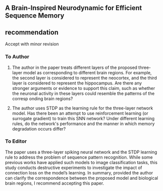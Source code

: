 ## A Brain-Inspired Neurodynamic for Efficient Sequence Memory

## recommendation
Accept with minor revision

### To Author
1. The author in the paper treats different layers of the proposed three-layer model as corresponding to different brain regions. For example, the second layer is considered to represent the neocortex, and the third layer is considered to represent the hippocampus. Are there any stronger arguments or evidence to support this claim, such as whether the neuronal activity in these layers could resemble the patterns of the corresp  onding brain regions?

2. The author uses STDP as the learning rule for the three-layer network model. Has there been an attempt to use reinforcement learning (or surrogate gradient) to train this SNN network? Under different learning rules, do the network's performance and the manner in which memory degradation occurs differ?


### To Editor
The paper uses a three-layer spiking neural network and the STDP learning rule to address the problem of sequence pattern recognition. While some previous works have applied such models to image classification tasks, this study conducts destructive experiments to investigate the impact of connection loss on the model’s learning. In summary, provided the author can clarify the correspondence between the proposed model and biological brain regions, I recommend accepting this paper.